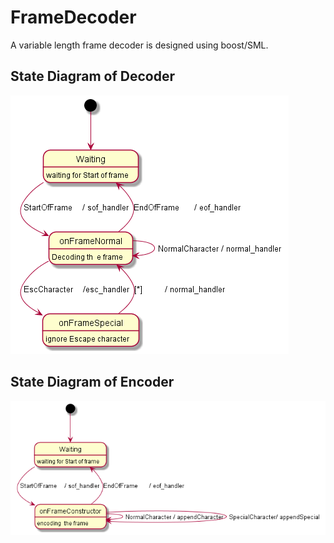 # FrameDecoder

A variable length frame decoder is designed using boost/SML.   


## State Diagram of Decoder
![StateDiagram](decoder.png)

## State Diagram of Encoder
![StateDiagram](encoder.png)


